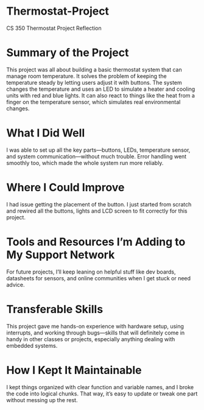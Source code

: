 # Thermostat-Project
CS 350 Thermostat Project Reflection
# Summary of the Project
This project was all about building a basic thermostat system that can manage room temperature. It solves the problem of keeping the temperature steady by letting users adjust it with buttons. The system changes the temperature and uses an LED to simulate a heater and cooling units with red and blue lights. It can also react to things like the heat from a finger on the temperature sensor, which simulates real environmental changes.
# What I Did Well
I was able to set up all the key parts—buttons, LEDs, temperature sensor, and system communication—without much trouble. Error handling went smoothly too, which made the whole system run more reliably. 
# Where I Could Improve
I had issue getting the placement of the button.  I just started from scratch and rewired all the buttons, lights and LCD screen to fit correctly for this project.
# Tools and Resources I’m Adding to My Support Network
For future projects, I’ll keep leaning on helpful stuff like dev boards, datasheets for sensors, and online communities when I get stuck or need advice.
# Transferable Skills
This project gave me hands-on experience with hardware setup, using interrupts, and working through bugs—skills that will definitely come in handy in other classes or projects, especially anything dealing with embedded systems.
# How I Kept It Maintainable
I kept things organized with clear function and variable names, and I broke the code into logical chunks. That way, it’s easy to update or tweak one part without messing up the rest.


